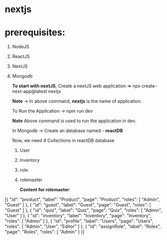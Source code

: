 # nextjs

# prerequisites:

1. NodeJS
2. ReactJS
3. NextJS
4. Mongodb


    **To start with nextJS**, Create a nextJS web application
     => npx create-next-app@latest nextjs

   **Note** -> In above command, **nextjs** is the name of application.

   To Run the Application ->
     npm run dev

   **Note** Above command is used to run the application in dev.


   In Mongodb ->
     Create an database named - **reactDB**

     Now, we need 4 Collections in reactDB database
   1. User
   2. Inventory
   3. role
   4. rolemaster
  
      **Content for rolemaster**:

[{
  "id": "product",
  "label": "Product",
  "page": "Product",
  "roles": [
    "Admin",
    "Guest"
  ]
},
{
  "id": "guest",
  "label": "Guest",
  "page": "Guest",
  "roles": [
    "Guest"
  ]
},
{
  "id": "quiz",
  "label": "Quiz",
  "page": "Quiz",
  "roles": [
    "Admin",
    "User"
  ]
},
{
  "id": "inventory",
  "label": "Inventory",
  "page": "Inventory",
  "roles": [
    "Admin"
  ]
},
{
  "id": "profile",
  "label": "Users",
  "page": "Users",
  "roles": [
    "Admin",
    "User",
    "Editor"
  ]
},
{
  "id": "assignRole",
  "label": "Roles",
  "page": "Roles",
  "roles": [
    "Admin"
  ]
}]




      
